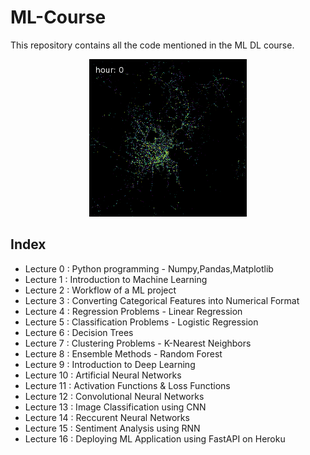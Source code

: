 # ML-Course
This repository contains all the code mentioned in the ML DL course.

<div align="center">
<img src="/Imgs/ml.gif" width="50%" height="45%" />
</div>

## Index 
* Lecture 0 : Python programming - Numpy,Pandas,Matplotlib
* Lecture 1 : Introduction to Machine Learning
* Lecture 2 : Workflow of a ML project
* Lecture 3 : Converting Categorical Features into Numerical Format
* Lecture 4 : Regression Problems - Linear Regression
* Lecture 5 : Classification Problems - Logistic Regression
* Lecture 6 : Decision Trees
* Lecture 7 : Clustering Problems - K-Nearest Neighbors
* Lecture 8 : Ensemble Methods - Random Forest
* Lecture 9 : Introduction to Deep Learning
* Lecture 10 : Artificial Neural Networks
* Lecture 11 : Activation Functions & Loss Functions
* Lecture 12 : Convolutional Neural Networks
* Lecture 13 : Image Classification using CNN
* Lecture 14 : Reccurent Neural Networks
* Lecture 15 : Sentiment Analysis using RNN
* Lecture 16 : Deploying ML Application using FastAPI on Heroku

